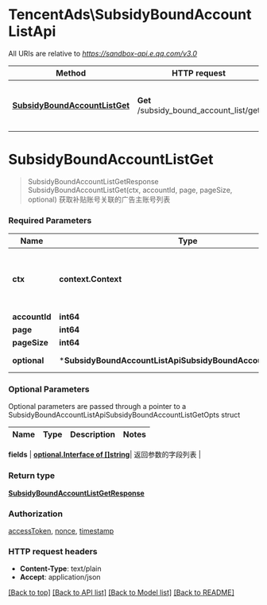 # TencentAds\SubsidyBoundAccountListApi

All URIs are relative to *https://sandbox-api.e.qq.com/v3.0*

Method | HTTP request | Description
------------- | ------------- | -------------
[**SubsidyBoundAccountListGet**](SubsidyBoundAccountListApi.md#SubsidyBoundAccountListGet) | **Get** /subsidy_bound_account_list/get | 获取补贴账号关联的广告主账号列表


# **SubsidyBoundAccountListGet**
> SubsidyBoundAccountListGetResponse SubsidyBoundAccountListGet(ctx, accountId, page, pageSize, optional)
获取补贴账号关联的广告主账号列表

### Required Parameters

Name | Type | Description  | Notes
------------- | ------------- | ------------- | -------------
 **ctx** | **context.Context** | context for authentication, logging, cancellation, deadlines, tracing, etc.
  **accountId** | **int64**|  | 
  **page** | **int64**|  | 
  **pageSize** | **int64**|  | 
 **optional** | ***SubsidyBoundAccountListApiSubsidyBoundAccountListGetOpts** | optional parameters | nil if no parameters

### Optional Parameters
Optional parameters are passed through a pointer to a SubsidyBoundAccountListApiSubsidyBoundAccountListGetOpts struct

Name | Type | Description  | Notes
------------- | ------------- | ------------- | -------------



 **fields** | [**optional.Interface of []string**](string.md)| 返回参数的字段列表 | 

### Return type

[**SubsidyBoundAccountListGetResponse**](SubsidyBoundAccountListGetResponse.md)

### Authorization

[accessToken](../README.md#accessToken), [nonce](../README.md#nonce), [timestamp](../README.md#timestamp)

### HTTP request headers

 - **Content-Type**: text/plain
 - **Accept**: application/json

[[Back to top]](#) [[Back to API list]](../README.md#documentation-for-api-endpoints) [[Back to Model list]](../README.md#documentation-for-models) [[Back to README]](../README.md)

